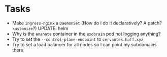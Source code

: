 # Tasks
* Make `ingress-nginx` a `DaemonSet` (How do I do it declaratively? A patch? `kustomize`?) UPDATE: helm
* Why is the `emanote` container in the `exobrain` pod not logging anything?
* Try to set the `--control-plane-endpoint` to `cervantes.haff.xyz`
* Try to set a load balancer for all nodes so I can point my subdomains there

